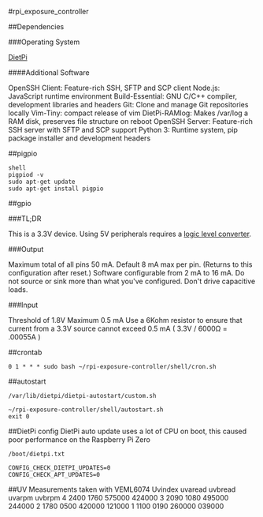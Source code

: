 #rpi_exposure_controller

##Dependencies

###Operating System

[DietPi](https://dietpi.com/)

####Additional Software

OpenSSH Client: Feature-rich SSH, SFTP and SCP client
Node.js: JavaScript runtime environment
Build-Essential: GNU C/C++ compiler, development libraries and headers
Git: Clone and manage Git repositories locally
Vim-Tiny: compact release of vim
DietPi-RAMlog: Makes /var/log a RAM disk, preserves file structure on reboot
OpenSSH Server: Feature-rich SSH server with SFTP and SCP support
Python 3: Runtime system, pip package installer and development headers

##pigpio

```
shell
pigpiod -v
sudo apt-get update
sudo apt-get install pigpio
```

##gpio

###TL;DR

This is a 3.3V device.
Using 5V peripherals requires a [logic level converter](https://www.adafruit.com/product/757).

###Output

Maximum total of all pins 50 mA.
Default 8 mA max per pin. (Returns to this configuration after reset.)
Software configurable from 2 mA to 16 mA. Do not source or sink more than what you've configured.
Don't drive capacitive loads.

###Input

Threshold of 1.8V
Maximum 0.5 mA
Use a 6Kohm resistor to ensure that current from a 3.3V source cannot exceed 0.5 mA
( 3.3V / 6000Ω = .00055A )

##crontab
```
0 1 * * * sudo bash ~/rpi-exposure-controller/shell/cron.sh
```

##autostart
```
/var/lib/dietpi/dietpi-autostart/custom.sh
```
```
~/rpi-exposure-controller/shell/autostart.sh
exit 0
```

##DietPi config
DietPi auto update uses a lot of CPU on boot, this caused poor performance on the Raspberry Pi Zero
```
/boot/dietpi.txt
```
```
CONFIG_CHECK_DIETPI_UPDATES=0
CONFIG_CHECK_APT_UPDATES=0
```

##UV Measurements taken with VEML6074
Uvindex	uvaread	uvbread	uvarpm	uvbrpm
4		2400	1760	575000	424000
3		2090	1080	495000	244000
2		1780	0500	420000	121000
1		1100	0190	260000	039000
